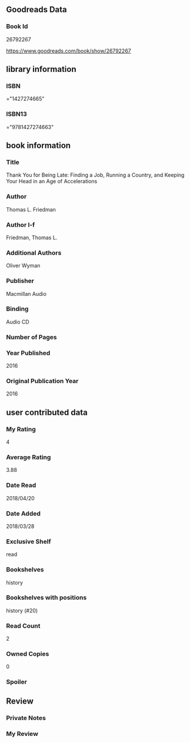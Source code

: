<!-- This template shows how to bulk convert all columns of data into one markdown file -->
<!-- caveat: KeyError if there's a mismatch. Empty values output nothing -->

## Goodreads Data

### Book Id 

26792267

https://www.goodreads.com/book/show/26792267

## library information

### ISBN 
="1427274665"

### ISBN13 
="9781427274663"

## book information

### Title
Thank You for Being Late: Finding a Job, Running a Country, and Keeping Your Head in an Age of Accelerations

### Author 
Thomas L. Friedman

### Author l-f 
Friedman, Thomas L.

### Additional Authors
Oliver Wyman

### Publisher 
Macmillan Audio

### Binding
Audio CD

### Number of Pages


### Year Published
2016

### Original Publication Year 
2016

## user contributed data

### My Rating
4

### Average Rating
3.88

### Date Read
2018/04/20

### Date Added
2018/03/28

### Exclusive Shelf
read

### Bookshelves
history

### Bookshelves with positions
history (#20)

### Read Count
2

### Owned Copies
0

### Spoiler 


## Review

### Private Notes


### My Review
